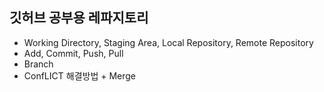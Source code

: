 ## 깃허브 공부용 레파지토리

- Working Directory, Staging Area, Local Repository, Remote Repository
- Add, Commit, Push, Pull
- Branch
- ConfLICT 해결방법 + Merge
